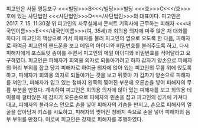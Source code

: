 피고인은 서울 영등포구 <<<빌딩>>>B<<</빌딩>>>빌딩 <<<호>>>C<<</호>>>호에 있는 사단법인 <<<사단법인>>>D<<</사단법인>>>의 대표이다.
피고인은 2017. 7. 15. 11:30경 위 피고인의 사무실에서 콘서트 기획사에 근무하는 피해자 <<<내국인이름>>>E<<</내국인이름>>>(여, 35세)과 회의용 의자에 마주 앉은 채 대화를 하다가 피고인의 책상으로 가서 피해자를 불러 피고인의 옆으로 오도록 한 다음, 피해자로 하여금 피고인의 핸드폰을 보고 메일의 아이디와 비밀번호를 불러주도록 하고, 다시 피해자에게 포스트잇 종이를 주면서 피고인의 메일 아이디와 비밀번호를 적어달라고 요구하였다.
피고인은 피해자가 회의용 의자로 되돌아가려고 하자 갑자기 양손으로 피해자의 허리 부위를 잡고 당겨 피해자로 하여금 의자에 앉아 있는 피고인의 무릎 위에 앉도록 하고, 피해자가 회의용 의자로 되돌아가는 것을 보고 뒤쫓아 가 갑자기 양손으로 피해자를 껴안고, 피해자가 입고 있는 청바지 왼쪽의 찢어진 부분에 오른손을 넣어 피해자의 무릎 부분을 만졌다.
계속하여 피고인은 회의용 의자에 앉아 있는 피해자를 보고 회의용 테이블에 걸터앉은 채 갑자기 오른손으로 피해자의 왼손을 잡고 피고인의 성기에 가져다 대고, 피해자의 블라우스 안으로 손을 넣어 피해자의 가슴을 만지고, 손으로 피해자의 얼굴을 잡아당겨 키스를 시도하고, 피해자의 찢어진 청바지 속으로 손을 넣어 피해자의 음부 부위를 만졌다.
이로써 피고인은 강제로 피해자를 추행하였다.
